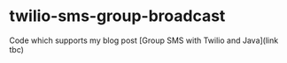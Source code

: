 # twilio-sms-group-broadcast

Code which supports my blog post [Group SMS with Twilio and Java](link tbc)
